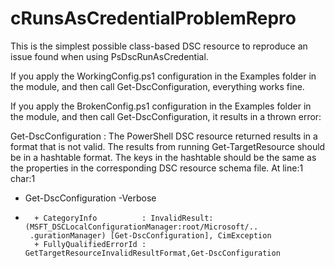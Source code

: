 # cRunsAsCredentialProblemRepro

This is the simplest possible class-based DSC resource to reproduce an issue found when using PsDscRunAsCredential.

If you apply the WorkingConfig.ps1 configuration in the Examples folder in the module, and then call Get-DscConfiguration, everything works fine.

If you apply the BrokenConfig.ps1 configuration in the Examples folder in the module, and then call Get-DscConfiguration, it results in a thrown error:

Get-DscConfiguration : The PowerShell DSC resource  returned results in a format that is not 
valid. The results from running Get-TargetResource should be in a hashtable format. The keys in 
the hashtable should be the same as the properties in the corresponding DSC resource schema file.
At line:1 char:1
+ Get-DscConfiguration -Verbose
+ ~~~~~~~~~~~~~~~~~~~~~~~~~~~~~
    + CategoryInfo          : InvalidResult: (MSFT_DSCLocalConfigurationManager:root/Microsoft/.. 
   .gurationManager) [Get-DscConfiguration], CimException
    + FullyQualifiedErrorId : GetTargetResourceInvalidResultFormat,Get-DscConfiguration
